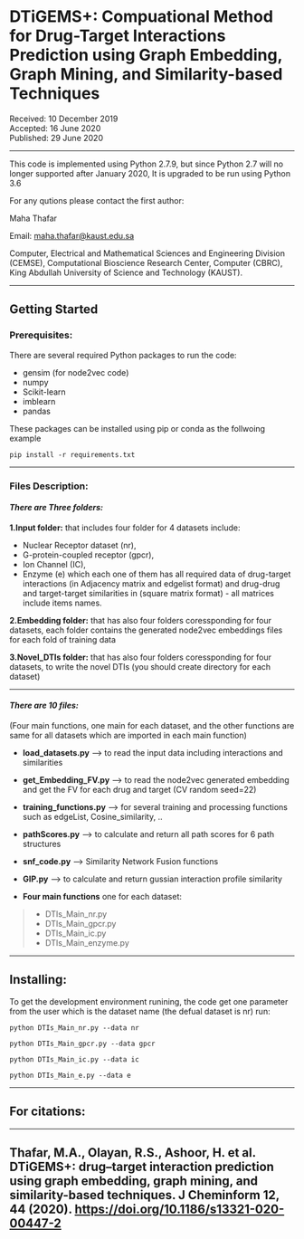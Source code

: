 # DTiGEMS+: Compuational Method for Drug-Target Interactions Prediction using Graph Embedding, Graph Mining, and Similarity-based Techniques

Received: 10 December 2019                                      
Accepted: 16 June 2020              
Published: 29 June 2020


----
This code is implemented using Python 2.7.9, but since Python 2.7 will no longer supported after January 2020, It is upgraded to be run using Python 3.6

For any qutions please contact the first author:


  Maha Thafar

Email: maha.thafar@kaust.edu.sa

Computer, Electrical and Mathematical Sciences and Engineering Division (CEMSE), Computational Bioscience Research Center, Computer (CBRC), King Abdullah University of Science and Technology (KAUST).

----

## Getting Started

### Prerequisites:

There are several required Python packages to run the code:
- gensim (for node2vec code)
- numpy
- Scikit-learn
- imblearn
- pandas

These packages can be installed using pip or conda as the follwoing example
```
pip install -r requirements.txt
```
----

### Files Description:
#### *There are Three folders:*

  **1.Input folder:** 
  that includes four folder for 4 datasets include: 
   - Nuclear Receptor dataset (nr),
   - G-protein-coupled receptor (gpcr),
   - Ion Channel (IC), 
   - Enzyme (e)
     which each one of them has all required data of drug-target interactions (in Adjacency matrix and edgelist format) and drug-drug and target-target similarities in (square matrix format) - all matrices include items names.
  
  **2.Embedding folder:**
  that has also four folders coressponding for four datasets,
     each folder contains the generated node2vec embeddings files for each fold of training data
     
  **3.Novel_DTIs folder:**
  that has also four folders coressponding for four datasets, 
     to write the novel DTIs (you should create directory for each dataset)
  
---
#### *There are 10 files:*
(Four main functions, one main for each dataset, and the other functions are same for all datasets which are imported in each main function)

- **load_datasets.py** --> to read the input data including interactions and similarities
- **get_Embedding_FV.py** --> to read the node2vec generated embedding and get the FV for each drug and target (CV random seed=22)
- **training_functions.py** --> for several training and processing functions such as edgeList, Cosine_similarity, ..
- **pathScores.py** --> to calculate and return all path scores for 6 path structures
- **snf_code.py** --> Similarity Network Fusion functions
- **GIP.py** --> to calculate and return gussian interaction profile similarity

- **Four main functions**
one for each dataset:
> - DTIs_Main_nr.py
> - DTIs_Main_gpcr.py
> - DTIs_Main_ic.py
> - DTIs_Main_enzyme.py

---
## Installing:

To get the development environment runining, the code get one parameter from the user which is the dataset name (the defual dataset is nr)
run:

```
python DTIs_Main_nr.py --data nr
```
```
python DTIs_Main_gpcr.py --data gpcr
```
```
python DTIs_Main_ic.py --data ic
```
```
python DTIs_Main_e.py --data e
```

------------------
## For citations:

----
Thafar, M.A., Olayan, R.S., Ashoor, H. et al. DTiGEMS+: drug–target interaction prediction using graph embedding, graph mining, and similarity-based techniques. J Cheminform 12, 44 (2020). https://doi.org/10.1186/s13321-020-00447-2
----

